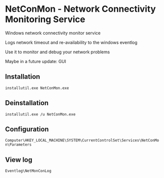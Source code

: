 # NetConMon - Network Connectivity Monitoring Service
Windows network connectivity monitor service

Logs network timeout and re-availability to the windows eventlog

Use it to monitor and debug your network problems

Maybe in a future update: GUI

## Installation
```installutil.exe NetConMon.exe```


## Deinstallation
```installutil.exe /u NetConMon.exe```


## Configuration
```Computer\HKEY_LOCAL_MACHINE\SYSTEM\CurrentControlSet\Services\NetConMon\Parameters```


## View log
```Eventlog\NetMonConLog```

